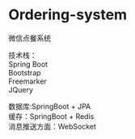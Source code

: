 # Ordering-system
微信点餐系统


技术栈：<br/>
Spring Boot <br/>
Bootstrap     <br/>
Freemarker  <br/>
JQuery  <br/>

数据库:SpringBoot + JPA<br/>
缓存：SpringBoot + Redis<br/>
消息推送方面：WebSocket<br/>
